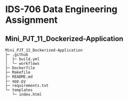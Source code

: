 # IDS-706 Data Engineering Assignment
## Mini_PJT_11_Dockerized-Application




```
Mini_PJT_12_Dockerized-Application
├─ .github
│  ├─ build.yml
│  └─ workflows
├─ Dockerfile
├─ Makefile
├─ README.md
├─ app.py
├─ requirements.txt
└─ templates
   └─ index.html
```